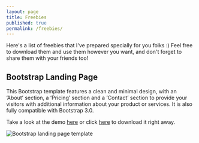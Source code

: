 ```yaml
---
layout: page
title: Freebies
published: true
permalink: /freebies/
---
```

Here's a list of freebies that I've prepared specially for you folks :) Feel free to download them and use them however you want, and don't forget to share them with your friends too!

## Bootstrap Landing Page

This Bootstrap template features a clean and minimal design, with an ‘About’ section, a ‘Pricing’ section and a ‘Contact’ section to provide your visitors with additional information about your product or services. It is also fully compatible with Bootstrap 3.0.

<p>Take a look at the demo <a href="http://brunotandev.github.io/bootstrap-landing-page">here</a> or click <a href="https://github.com/brunotandev/bootstrap-landing-page/archive/master.zip">here</a> to download it right away.</p>

<img src="http://brunotandev.github.io/assets/bootstrap-landing-page.png" alt="Bootstrap landing page template">
